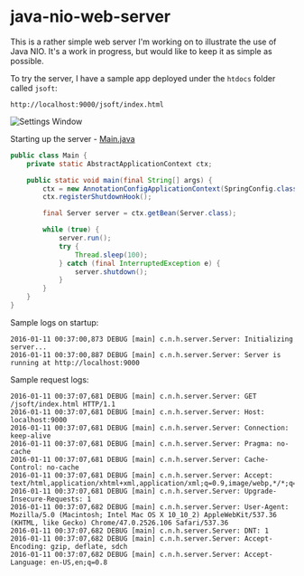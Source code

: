 # java-nio-web-server

This is a rather simple web server I'm working on to illustrate the use of Java NIO.  It's a work in progress, but would like to keep it as simple as possible.

To try the server, I have a sample app deployed under the `htdocs` folder called `jsoft`:

```{r, engine='bash', count_lines}
http://localhost:9000/jsoft/index.html
```

![Settings Window](https://raw.githubusercontent.com/julesbond007/java-nio-web-server/master/htdocs/jsoft/images/sample_app.png)


Starting up the server - [Main.java](https://github.com/julesbond007/java-nio-web-server/blob/master/src/main/java/com/nio/http/server/Main.java)

```java
public class Main {
    private static AbstractApplicationContext ctx;

    public static void main(final String[] args) {
        ctx = new AnnotationConfigApplicationContext(SpringConfig.class);
        ctx.registerShutdownHook();

        final Server server = ctx.getBean(Server.class);

        while (true) {
            server.run();
            try {
                Thread.sleep(100);
            } catch (final InterruptedException e) {
                server.shutdown();
            }
        }
    }
}
```

Sample logs on startup:

```{r, engine='bash', count_lines}
2016-01-11 00:37:00,873 DEBUG [main] c.n.h.server.Server: Initializing server...
2016-01-11 00:37:00,887 DEBUG [main] c.n.h.server.Server: Server is running at http://localhost:9000
```

Sample request logs:

```{r, engine='bash', count_lines}
2016-01-11 00:37:07,681 DEBUG [main] c.n.h.server.Server: GET /jsoft/index.html HTTP/1.1
2016-01-11 00:37:07,681 DEBUG [main] c.n.h.server.Server: Host: localhost:9000
2016-01-11 00:37:07,681 DEBUG [main] c.n.h.server.Server: Connection: keep-alive
2016-01-11 00:37:07,681 DEBUG [main] c.n.h.server.Server: Pragma: no-cache
2016-01-11 00:37:07,681 DEBUG [main] c.n.h.server.Server: Cache-Control: no-cache
2016-01-11 00:37:07,681 DEBUG [main] c.n.h.server.Server: Accept: text/html,application/xhtml+xml,application/xml;q=0.9,image/webp,*/*;q=0.8
2016-01-11 00:37:07,681 DEBUG [main] c.n.h.server.Server: Upgrade-Insecure-Requests: 1
2016-01-11 00:37:07,682 DEBUG [main] c.n.h.server.Server: User-Agent: Mozilla/5.0 (Macintosh; Intel Mac OS X 10_10_2) AppleWebKit/537.36 (KHTML, like Gecko) Chrome/47.0.2526.106 Safari/537.36
2016-01-11 00:37:07,682 DEBUG [main] c.n.h.server.Server: DNT: 1
2016-01-11 00:37:07,682 DEBUG [main] c.n.h.server.Server: Accept-Encoding: gzip, deflate, sdch
2016-01-11 00:37:07,682 DEBUG [main] c.n.h.server.Server: Accept-Language: en-US,en;q=0.8
```
